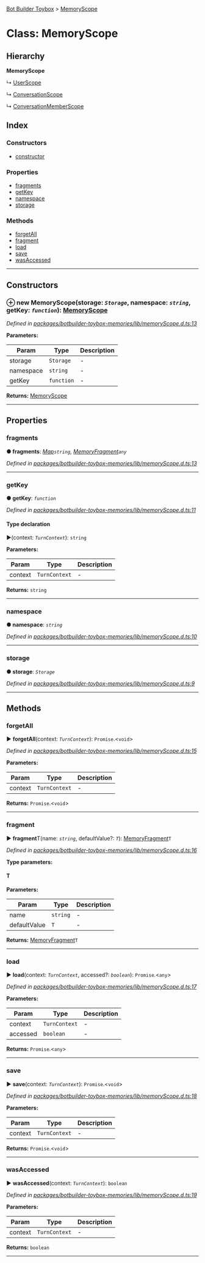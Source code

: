 [Bot Builder Toybox](../README.md) > [MemoryScope](../classes/botbuilder_toybox.memoryscope.md)



# Class: MemoryScope

## Hierarchy

**MemoryScope**

↳  [UserScope](botbuilder_toybox.userscope.md)




↳  [ConversationScope](botbuilder_toybox.conversationscope.md)




↳  [ConversationMemberScope](botbuilder_toybox.conversationmemberscope.md)








## Index

### Constructors

* [constructor](botbuilder_toybox.memoryscope.md#constructor)


### Properties

* [fragments](botbuilder_toybox.memoryscope.md#fragments)
* [getKey](botbuilder_toybox.memoryscope.md#getkey)
* [namespace](botbuilder_toybox.memoryscope.md#namespace)
* [storage](botbuilder_toybox.memoryscope.md#storage)


### Methods

* [forgetAll](botbuilder_toybox.memoryscope.md#forgetall)
* [fragment](botbuilder_toybox.memoryscope.md#fragment)
* [load](botbuilder_toybox.memoryscope.md#load)
* [save](botbuilder_toybox.memoryscope.md#save)
* [wasAccessed](botbuilder_toybox.memoryscope.md#wasaccessed)



---
## Constructors
<a id="constructor"></a>


### ⊕ **new MemoryScope**(storage: *`Storage`*, namespace: *`string`*, getKey: *`function`*): [MemoryScope](botbuilder_toybox.memoryscope.md)


*Defined in [packages/botbuilder-toybox-memories/lib/memoryScope.d.ts:13](https://github.com/Stevenic/botbuilder-toybox/blob/5d9ea6c/packages/botbuilder-toybox-memories/lib/memoryScope.d.ts#L13)*



**Parameters:**

| Param | Type | Description |
| ------ | ------ | ------ |
| storage | `Storage`   |  - |
| namespace | `string`   |  - |
| getKey | `function`   |  - |





**Returns:** [MemoryScope](botbuilder_toybox.memoryscope.md)

---


## Properties
<a id="fragments"></a>

###  fragments

**●  fragments**:  *[Map]()`string`, [MemoryFragment](botbuilder_toybox.memoryfragment.md)`any`* 

*Defined in [packages/botbuilder-toybox-memories/lib/memoryScope.d.ts:13](https://github.com/Stevenic/botbuilder-toybox/blob/5d9ea6c/packages/botbuilder-toybox-memories/lib/memoryScope.d.ts#L13)*





___

<a id="getkey"></a>

###  getKey

**●  getKey**:  *`function`* 

*Defined in [packages/botbuilder-toybox-memories/lib/memoryScope.d.ts:11](https://github.com/Stevenic/botbuilder-toybox/blob/5d9ea6c/packages/botbuilder-toybox-memories/lib/memoryScope.d.ts#L11)*


#### Type declaration
►(context: *`TurnContext`*): `string`



**Parameters:**

| Param | Type | Description |
| ------ | ------ | ------ |
| context | `TurnContext`   |  - |





**Returns:** `string`






___

<a id="namespace"></a>

###  namespace

**●  namespace**:  *`string`* 

*Defined in [packages/botbuilder-toybox-memories/lib/memoryScope.d.ts:10](https://github.com/Stevenic/botbuilder-toybox/blob/5d9ea6c/packages/botbuilder-toybox-memories/lib/memoryScope.d.ts#L10)*





___

<a id="storage"></a>

###  storage

**●  storage**:  *`Storage`* 

*Defined in [packages/botbuilder-toybox-memories/lib/memoryScope.d.ts:9](https://github.com/Stevenic/botbuilder-toybox/blob/5d9ea6c/packages/botbuilder-toybox-memories/lib/memoryScope.d.ts#L9)*





___


## Methods
<a id="forgetall"></a>

###  forgetAll

► **forgetAll**(context: *`TurnContext`*): `Promise`.<`void`>



*Defined in [packages/botbuilder-toybox-memories/lib/memoryScope.d.ts:15](https://github.com/Stevenic/botbuilder-toybox/blob/5d9ea6c/packages/botbuilder-toybox-memories/lib/memoryScope.d.ts#L15)*



**Parameters:**

| Param | Type | Description |
| ------ | ------ | ------ |
| context | `TurnContext`   |  - |





**Returns:** `Promise`.<`void`>





___

<a id="fragment"></a>

###  fragment

► **fragment**T(name: *`string`*, defaultValue?: *`T`*): [MemoryFragment](botbuilder_toybox.memoryfragment.md)`T`



*Defined in [packages/botbuilder-toybox-memories/lib/memoryScope.d.ts:16](https://github.com/Stevenic/botbuilder-toybox/blob/5d9ea6c/packages/botbuilder-toybox-memories/lib/memoryScope.d.ts#L16)*



**Type parameters:**

#### T 
**Parameters:**

| Param | Type | Description |
| ------ | ------ | ------ |
| name | `string`   |  - |
| defaultValue | `T`   |  - |





**Returns:** [MemoryFragment](botbuilder_toybox.memoryfragment.md)`T`





___

<a id="load"></a>

###  load

► **load**(context: *`TurnContext`*, accessed?: *`boolean`*): `Promise`.<`any`>



*Defined in [packages/botbuilder-toybox-memories/lib/memoryScope.d.ts:17](https://github.com/Stevenic/botbuilder-toybox/blob/5d9ea6c/packages/botbuilder-toybox-memories/lib/memoryScope.d.ts#L17)*



**Parameters:**

| Param | Type | Description |
| ------ | ------ | ------ |
| context | `TurnContext`   |  - |
| accessed | `boolean`   |  - |





**Returns:** `Promise`.<`any`>





___

<a id="save"></a>

###  save

► **save**(context: *`TurnContext`*): `Promise`.<`void`>



*Defined in [packages/botbuilder-toybox-memories/lib/memoryScope.d.ts:18](https://github.com/Stevenic/botbuilder-toybox/blob/5d9ea6c/packages/botbuilder-toybox-memories/lib/memoryScope.d.ts#L18)*



**Parameters:**

| Param | Type | Description |
| ------ | ------ | ------ |
| context | `TurnContext`   |  - |





**Returns:** `Promise`.<`void`>





___

<a id="wasaccessed"></a>

###  wasAccessed

► **wasAccessed**(context: *`TurnContext`*): `boolean`



*Defined in [packages/botbuilder-toybox-memories/lib/memoryScope.d.ts:19](https://github.com/Stevenic/botbuilder-toybox/blob/5d9ea6c/packages/botbuilder-toybox-memories/lib/memoryScope.d.ts#L19)*



**Parameters:**

| Param | Type | Description |
| ------ | ------ | ------ |
| context | `TurnContext`   |  - |





**Returns:** `boolean`





___


